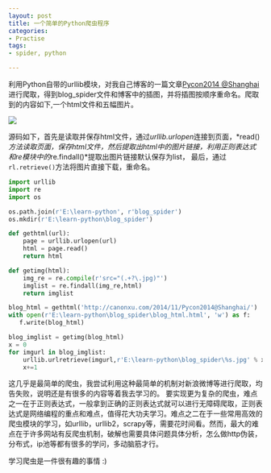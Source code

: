 ```yaml
---
layout: post
title: 一个简单的Python爬虫程序
categories:
- Practise
tags:
- spider, python

---
```


利用Python自带的urllib模块，对我自己博客的一篇文章[Pycon2014 @Shanghai](http://canonxu.com/2014/11/Pycon2014@Shanghai/)进行爬取，得到blog_spider文件和博客中的插图，并将插图按顺序重命名。爬取到的内容如下,一个html文件和五幅图片。

![](http://7rfk7p.com1.z0.glb.clouddn.com/blog_spider.jpg)

源码如下，首先是读取并保存html文件，通过<em>urllib.urlopen</em>连接到页面，*read()*方法读取页面，保存html文件，然后提取出html中的图片链接，利用正则表达式和re模块中的*re.findall()*提取出图片链接默认保存为list，
最后，通过`rl.retrieve()`方法将图片直接下载，重命名。

```python
import urllib
import re
import os

os.path.join(r'E:\learn-python', r'blog_spider')
os.mkdir(r'E:\learn-python\blog_spider')

def gethtml(url):
    page = urllib.urlopen(url)
    html = page.read()
    return html

def getimg(html):
    img_re = re.compile(r'src="(.+?\.jpg)"')
    imglist = re.findall(img_re,html)
    return imglist

blog_html = gethtml('http://canonxu.com/2014/11/Pycon2014@Shanghai/')
with open(r'E:\learn-python\blog_spider\blog_html.html', 'w') as f:
   f.write(blog_html)

blog_imglist = getimg(blog_html)
x = 0
for imgurl in blog_imglist:
    urllib.urlretrieve(imgurl,r'E:\learn-python\blog_spider\%s.jpg' % x)
    x+=1
```

这几乎是最简单的爬虫，我尝试利用这种最简单的机制对新浪微博等进行爬取，均告失败，说明还是有很多的内容等着我去学习的。
要实现更为复杂的爬虫，难点之一在于正则表达式，一般拿到正确的正则表达式就可以进行无障碍爬取，正则表达式是网络编程的重点和难点，值得花大功夫学习。难点之二在于一些常用高效的爬虫模块的学习，如urllib，urllib2，scrapy等，需要花时间看。然而，最大的难点在于许多网站有反爬虫机制，破解也需要具体问题具体分析，怎么做http伪装，分布式，ip池等都有很多的学问，多动脑筋才行。

学习爬虫是一件很有趣的事情 :)
